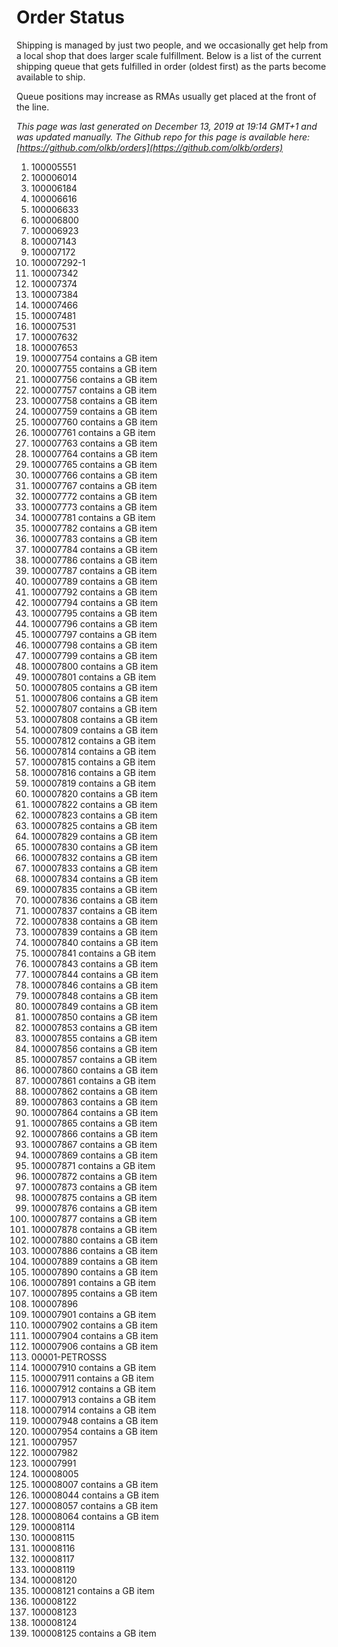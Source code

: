 # Order Status

Shipping is managed by just two people, and we occasionally get help from a local shop that does larger scale fulfillment. Below is a list of the current shipping queue that gets fulfilled in order (oldest first) as the parts become available to ship.

Queue positions may increase as RMAs usually get placed at the front of the line.

*This page was last generated on December 13, 2019 at 19:14 GMT+1 and was updated manually. The Github repo for this page is available here: [https://github.com/olkb/orders](https://github.com/olkb/orders)*

 1. 100005551
 2. 100006014
 3. 100006184
 4. 100006616
 5. 100006633
 6. 100006800
 7. 100006923
 8. 100007143
 9. 100007172
 10. 100007292-1
 11. 100007342
 12. 100007374
 13. 100007384
 14. 100007466
 15. 100007481
 16. 100007531
 17. 100007632
 18. 100007653
 19. 100007754 contains a GB item
 20. 100007755 contains a GB item
 21. 100007756 contains a GB item
 22. 100007757 contains a GB item
 23. 100007758 contains a GB item
 24. 100007759 contains a GB item
 25. 100007760 contains a GB item
 26. 100007761 contains a GB item
 27. 100007763 contains a GB item
 28. 100007764 contains a GB item
 29. 100007765 contains a GB item
 30. 100007766 contains a GB item
 31. 100007767 contains a GB item
 32. 100007772 contains a GB item
 33. 100007773 contains a GB item
 34. 100007781 contains a GB item
 35. 100007782 contains a GB item
 36. 100007783 contains a GB item
 37. 100007784 contains a GB item
 38. 100007786 contains a GB item
 39. 100007787 contains a GB item
 40. 100007789 contains a GB item
 41. 100007792 contains a GB item
 42. 100007794 contains a GB item
 43. 100007795 contains a GB item
 44. 100007796 contains a GB item
 45. 100007797 contains a GB item
 46. 100007798 contains a GB item
 47. 100007799 contains a GB item
 48. 100007800 contains a GB item
 49. 100007801 contains a GB item
 50. 100007805 contains a GB item
 51. 100007806 contains a GB item
 52. 100007807 contains a GB item
 53. 100007808 contains a GB item
 54. 100007809 contains a GB item
 55. 100007812 contains a GB item
 56. 100007814 contains a GB item
 57. 100007815 contains a GB item
 58. 100007816 contains a GB item
 59. 100007819 contains a GB item
 60. 100007820 contains a GB item
 61. 100007822 contains a GB item
 62. 100007823 contains a GB item
 63. 100007825 contains a GB item
 64. 100007829 contains a GB item
 65. 100007830 contains a GB item
 66. 100007832 contains a GB item
 67. 100007833 contains a GB item
 68. 100007834 contains a GB item
 69. 100007835 contains a GB item
 70. 100007836 contains a GB item
 71. 100007837 contains a GB item
 72. 100007838 contains a GB item
 73. 100007839 contains a GB item
 74. 100007840 contains a GB item
 75. 100007841 contains a GB item
 76. 100007843 contains a GB item
 77. 100007844 contains a GB item
 78. 100007846 contains a GB item
 79. 100007848 contains a GB item
 80. 100007849 contains a GB item
 81. 100007850 contains a GB item
 82. 100007853 contains a GB item
 83. 100007855 contains a GB item
 84. 100007856 contains a GB item
 85. 100007857 contains a GB item
 86. 100007860 contains a GB item
 87. 100007861 contains a GB item
 88. 100007862 contains a GB item
 89. 100007863 contains a GB item
 90. 100007864 contains a GB item
 91. 100007865 contains a GB item
 92. 100007866 contains a GB item
 93. 100007867 contains a GB item
 94. 100007869 contains a GB item
 95. 100007871 contains a GB item
 96. 100007872 contains a GB item
 97. 100007873 contains a GB item
 98. 100007875 contains a GB item
 99. 100007876 contains a GB item
 100. 100007877 contains a GB item
 101. 100007878 contains a GB item
 102. 100007880 contains a GB item
 103. 100007886 contains a GB item
 104. 100007889 contains a GB item
 105. 100007890 contains a GB item
 106. 100007891 contains a GB item
 107. 100007895 contains a GB item
 108. 100007896
 109. 100007901 contains a GB item
 110. 100007902 contains a GB item
 111. 100007904 contains a GB item
 112. 100007906 contains a GB item
 113. 00001-PETROSSS
 114. 100007910 contains a GB item
 115. 100007911 contains a GB item
 116. 100007912 contains a GB item
 117. 100007913 contains a GB item
 118. 100007914 contains a GB item
 119. 100007948 contains a GB item
 120. 100007954 contains a GB item
 121. 100007957
 122. 100007982
 123. 100007991
 124. 100008005
 125. 100008007 contains a GB item
 126. 100008044 contains a GB item
 127. 100008057 contains a GB item
 128. 100008064 contains a GB item
 129. 100008114
 130. 100008115
 131. 100008116
 132. 100008117
 133. 100008119
 134. 100008120
 135. 100008121 contains a GB item
 136. 100008122
 137. 100008123
 138. 100008124
 139. 100008125 contains a GB item
